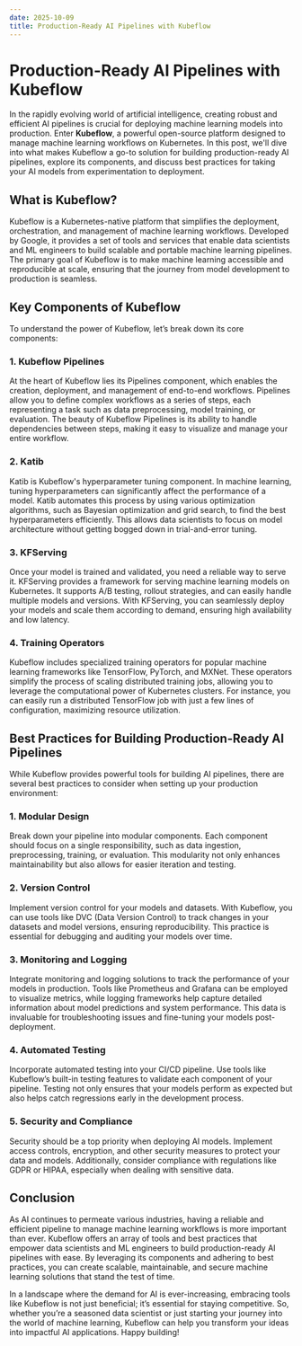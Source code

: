 ```yaml
---
date: 2025-10-09
title: Production-Ready AI Pipelines with Kubeflow
---
```


# Production-Ready AI Pipelines with Kubeflow

In the rapidly evolving world of artificial intelligence, creating robust and efficient AI pipelines is crucial for deploying machine learning models into production. Enter **Kubeflow**, a powerful open-source platform designed to manage machine learning workflows on Kubernetes. In this post, we'll dive into what makes Kubeflow a go-to solution for building production-ready AI pipelines, explore its components, and discuss best practices for taking your AI models from experimentation to deployment.

## What is Kubeflow?

<!-- more -->
Kubeflow is a Kubernetes-native platform that simplifies the deployment, orchestration, and management of machine learning workflows. Developed by Google, it provides a set of tools and services that enable data scientists and ML engineers to build scalable and portable machine learning pipelines. The primary goal of Kubeflow is to make machine learning accessible and reproducible at scale, ensuring that the journey from model development to production is seamless.

## Key Components of Kubeflow

To understand the power of Kubeflow, let’s break down its core components:

### 1. **Kubeflow Pipelines**

At the heart of Kubeflow lies its Pipelines component, which enables the creation, deployment, and management of end-to-end workflows. Pipelines allow you to define complex workflows as a series of steps, each representing a task such as data preprocessing, model training, or evaluation. The beauty of Kubeflow Pipelines is its ability to handle dependencies between steps, making it easy to visualize and manage your entire workflow.

### 2. **Katib**

Katib is Kubeflow's hyperparameter tuning component. In machine learning, tuning hyperparameters can significantly affect the performance of a model. Katib automates this process by using various optimization algorithms, such as Bayesian optimization and grid search, to find the best hyperparameters efficiently. This allows data scientists to focus on model architecture without getting bogged down in trial-and-error tuning.

### 3. **KFServing**

Once your model is trained and validated, you need a reliable way to serve it. KFServing provides a framework for serving machine learning models on Kubernetes. It supports A/B testing, rollout strategies, and can easily handle multiple models and versions. With KFServing, you can seamlessly deploy your models and scale them according to demand, ensuring high availability and low latency.

### 4. **Training Operators**

Kubeflow includes specialized training operators for popular machine learning frameworks like TensorFlow, PyTorch, and MXNet. These operators simplify the process of scaling distributed training jobs, allowing you to leverage the computational power of Kubernetes clusters. For instance, you can easily run a distributed TensorFlow job with just a few lines of configuration, maximizing resource utilization.

## Best Practices for Building Production-Ready AI Pipelines

While Kubeflow provides powerful tools for building AI pipelines, there are several best practices to consider when setting up your production environment:

### 1. **Modular Design**

Break down your pipeline into modular components. Each component should focus on a single responsibility, such as data ingestion, preprocessing, training, or evaluation. This modularity not only enhances maintainability but also allows for easier iteration and testing.

### 2. **Version Control**

Implement version control for your models and datasets. With Kubeflow, you can use tools like DVC (Data Version Control) to track changes in your datasets and model versions, ensuring reproducibility. This practice is essential for debugging and auditing your models over time.

### 3. **Monitoring and Logging**

Integrate monitoring and logging solutions to track the performance of your models in production. Tools like Prometheus and Grafana can be employed to visualize metrics, while logging frameworks help capture detailed information about model predictions and system performance. This data is invaluable for troubleshooting issues and fine-tuning your models post-deployment.

### 4. **Automated Testing**

Incorporate automated testing into your CI/CD pipeline. Use tools like Kubeflow’s built-in testing features to validate each component of your pipeline. Testing not only ensures that your models perform as expected but also helps catch regressions early in the development process.

### 5. **Security and Compliance**

Security should be a top priority when deploying AI models. Implement access controls, encryption, and other security measures to protect your data and models. Additionally, consider compliance with regulations like GDPR or HIPAA, especially when dealing with sensitive data.

## Conclusion

As AI continues to permeate various industries, having a reliable and efficient pipeline to manage machine learning workflows is more important than ever. Kubeflow offers an array of tools and best practices that empower data scientists and ML engineers to build production-ready AI pipelines with ease. By leveraging its components and adhering to best practices, you can create scalable, maintainable, and secure machine learning solutions that stand the test of time.

In a landscape where the demand for AI is ever-increasing, embracing tools like Kubeflow is not just beneficial; it’s essential for staying competitive. So, whether you’re a seasoned data scientist or just starting your journey into the world of machine learning, Kubeflow can help you transform your ideas into impactful AI applications. Happy building!
